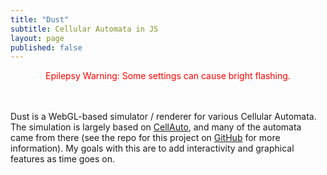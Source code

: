 ```yaml
---
title: "Dust"
subtitle: Cellular Automata in JS
layout: page
published: false
---
```


<style>
#dust-container {
    margin-top: 3.0rem;
}
</style>

<!-- Get latest version of Guify off of NPM-->
<script src="https://unpkg.com/guify"></script>
<script src="https://cdnjs.cloudflare.com/ajax/libs/pixi.js/4.7.3/pixi.min.js"></script>

<p style="color:red; text-align: center;">
Epilepsy Warning: Some settings can cause bright flashing.
</p>

<div id="dust-container" class="project-container"></div>

Dust is a WebGL-based simulator / renderer for various Cellular Automata. The simulation is largely based on [CellAuto](https://sanojian.github.io/cellauto/), and many of the automata came from there (see the repo for this project on [GitHub](href="https://github.com/colejd/Dust") for more information). My goals with this are to add interactivity and graphical features as time goes on.


<script src="js/dust.min.js"></script>